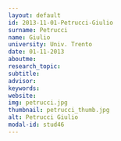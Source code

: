 ```yaml
---
layout: default 
id: 2013-11-01-Petrucci-Giulio
surname: Petrucci
name: Giulio
university: Univ. Trento
date: 01-11-2013
aboutme: 
research_topic: 
subtitle: 
advisor: 
keywords: 
website: 
img: petrucci.jpg
thumbnail: petrucci_thumb.jpg
alt: Petrucci Giulio
modal-id: stud46
---
```


